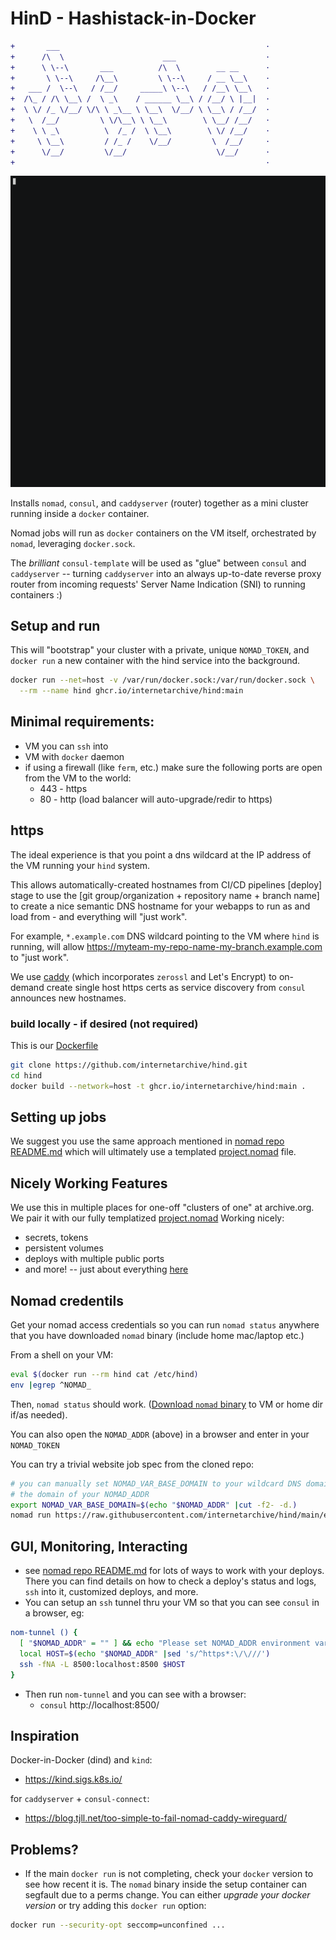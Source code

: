 # HinD - Hashistack-in-Docker
```diff
+       ___                                              ·
+      /\  \                      ___                    ·
+      \ \--\       ___          /\  \        __ __      ·
+       \ \--\     /\__\         \ \--\     / __ \__\    ·
+   ___ /  \--\   / /__/     _____\ \--\   / /__\ \__\   ·
+  /\_ / /\ \__\ /  \ _\    / ______ \__\ / /__/ \ |__|  ·
+  \ \/ /_ \/__/ \/\ \ _\__ \ \__\  \/__/ \ \__\ / /__/  ·
+   \  /__/         \ \/\__\ \ \__\        \ \__/ /__/   ·
+    \ \ _\          \  /_ /  \ \__\        \ \/ /__/    ·
+     \ \__\         / /_ /    \/__/         \  /__/     ·
+      \/__/         \/__/                    \/__/      ·
+                                                        ·
```

![install](img/install.gif)



Installs `nomad`, `consul`, and `caddyserver` (router) together as a mini cluster running inside a `docker` container.

Nomad jobs will run as `docker` containers on the VM itself, orchestrated by `nomad`, leveraging `docker.sock`.

The _brilliant_ `consul-template` will be used as "glue" between `consul` and `caddyserver` -- turning `caddyserver` into an always up-to-date reverse proxy router from incoming requests' Server Name Indication (SNI) to running containers :)

## Setup and run
This will "bootstrap" your cluster with a private, unique `NOMAD_TOKEN`,
and `docker run` a new container with the hind service into the background.

```bash
docker run --net=host -v /var/run/docker.sock:/var/run/docker.sock \
  --rm --name hind ghcr.io/internetarchive/hind:main
```

## Minimal requirements:
- VM you can `ssh` into
- VM with `docker` daemon
- if using a firewall (like `ferm`, etc.) make sure the following ports are open from the VM to the world:
  - 443  - https
  - 80   - http  (load balancer will auto-upgrade/redir to https)

## https
The ideal experience is that you point a dns wildcard at the IP address of the VM running your `hind` system.

This allows automatically-created hostnames from CI/CD pipelines [deploy] stage to use the [git group/organization + repository name + branch name] to create a nice semantic DNS hostname for your webapps to run as and load from - and everything will "just work".

For example, `*.example.com` DNS wildcard pointing to the VM where `hind` is running, will allow https://myteam-my-repo-name-my-branch.example.com to "just work".

We use [caddy](https://caddyserver.com) (which incorporates `zerossl` and Let's Encrypt) to on-demand create single host https certs as service discovery from `consul` announces new hostnames.


### build locally - if desired (not required)
This is our [Dockerfile](Dockerfile)

```bash
git clone https://github.com/internetarchive/hind.git
cd hind
docker build --network=host -t ghcr.io/internetarchive/hind:main .
```


## Setting up jobs
We suggest you use the same approach mentioned in
[nomad repo README.md](https://gitlab.com/internetarchive/nomad/-/blob/master/README.md)
which will ultimately use a templated
[project.nomad](https://gitlab.com/internetarchive/nomad/-/blob/master/project.nomad) file.


## Nicely Working Features
We use this in multiple places for one-off "clusters of one" at archive.org.
We pair it with our fully templatized
[project.nomad](https://gitlab.com/internetarchive/nomad/-/blob/master/project.nomad)
Working nicely:
- secrets, tokens
- persistent volumes
- deploys with multiple public ports
- and more!  -- just about everything [here](https://gitlab.com/internetarchive/nomad/-/blob/master/README.md#customizing)

## Nomad credentils
Get your nomad access credentials so you can run `nomad status` anywhere
that you have downloaded `nomad` binary (include home mac/laptop etc.)

From a shell on your VM:
```bash
eval $(docker run --rm hind cat /etc/hind)
env |egrep ^NOMAD_
```
Then, `nomad status` should work.
([Download `nomad` binary](https://www.nomadproject.io/downloads) to VM or home dir if/as needed).

You can also open the `NOMAD_ADDR` (above) in a browser and enter in your `NOMAD_TOKEN`

You can try a trivial website job spec from the cloned repo:
```bash
# you can manually set NOMAD_VAR_BASE_DOMAIN to your wildcard DNS domain name if different from
# the domain of your NOMAD_ADDR
export NOMAD_VAR_BASE_DOMAIN=$(echo "$NOMAD_ADDR" |cut -f2- -d.)
nomad run https://raw.githubusercontent.com/internetarchive/hind/main/etc/hello-world.hcl
```

## GUI, Monitoring, Interacting
- see [nomad repo README.md](https://gitlab.com/internetarchive/nomad/-/blob/master/README.md) for lots of ways to work with your deploys.  There you can find details on how to check a deploy's status and logs, `ssh` into it, customized deploys, and more.
- You can setup an `ssh` tunnel thru your VM so that you can see `consul` in a browser, eg:

```bash
nom-tunnel () {
  [ "$NOMAD_ADDR" = "" ] && echo "Please set NOMAD_ADDR environment variable first" && return
  local HOST=$(echo "$NOMAD_ADDR" |sed 's/^https*:\/\///')
  ssh -fNA -L 8500:localhost:8500 $HOST
}
```

- Then run `nom-tunnel` and you can see with a browser:
  - `consul` http://localhost:8500/


## Inspiration
Docker-in-Docker (dind) and `kind`:
- https://kind.sigs.k8s.io/

for `caddyserver` + `consul-connect`:
- https://blog.tjll.net/too-simple-to-fail-nomad-caddy-wireguard/


## Problems?
- If the main `docker run` is not completing, check your `docker` version to see how recent it is.  The `nomad` binary inside the setup container can segfault due to a perms change.  You can either _upgrade your docker version_ or try adding this `docker run` option:
```sh
docker run --security-opt seccomp=unconfined ...
```
